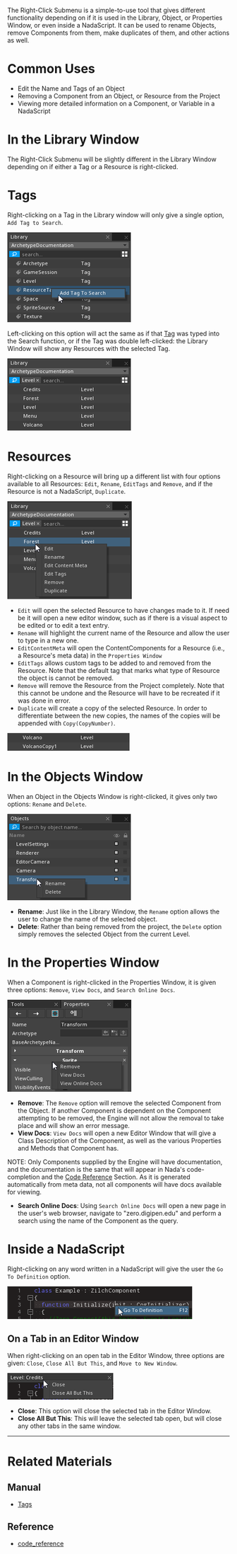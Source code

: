 The Right-Click Submenu is a simple-to-use tool that gives different functionality depending on if it is used in the Library, Object, or Properties Window, or even inside a NadaScript. It can be used to rename Objects, remove Components from them, make duplicates of them, and other actions as well. 

 # Common Uses

 - Edit the Name and Tags of an Object
 - Removing a Component from an Object, or Resource from the Project
 - Viewing more detailed information on a Component, or Variable in a NadaScript

 # In the Library Window
The Right-Click Submenu will be slightly different in the Library Window depending on if either a Tag or a Resource is right-clicked. 

 # Tags
Right-clicking on a Tag in the Library window will only give a single option, `Add Tag to Search`. 



![image](https://raw.githubusercontent.com/ZilchEngine/ZilchFiles/master/doc_files/47149.png)


Left-clicking on this option will act the same as if that [Tag](https://github.com/ZilchEngine/ZilchDocs/blob/master/zilch_editor_documentation/zilchmanual/editor/tags.markdown) was typed into the Search function, or if the Tag was double left-clicked: the Library Window will show any Resources with the selected Tag. 



![image](https://raw.githubusercontent.com/ZilchEngine/ZilchFiles/master/doc_files/47153.png)


 # Resources
Right-clicking on a Resource will bring up a different list with four options available to all Resources: `Edit`, `Rename`, `EditTags` and `Remove`, and if the Resource is not a NadaScript, `Duplicate`. 


![image](https://raw.githubusercontent.com/ZilchEngine/ZilchFiles/master/doc_files/47155.png)


 - `Edit` will open the selected Resource to have changes made to it. If need be it will open a new editor window, such as if there is a visual aspect to be edited or to edit a text entry. 
 - `Rename` will highlight the current name of the Resource and allow the user to type in a new one. 
 - `EditContentMeta` will open the ContentComponents for a Resource (i.e., a Resource's meta data) in the `Properties Window`
 - `EditTags` allows custom tags to be added to and removed from the Resource. Note that the default tag that marks what type of Resource the object is cannot be removed.
 - `Remove` will remove the Resource from the Project completely. Note that this cannot be undone and the Resource will have to be recreated if it was done in error. 
 - `Duplicate` will create a copy of the selected Resource. In order to differentiate between the new copies, the names of the copies will be appended with `Copy(CopyNumber)`. 



![image](https://raw.githubusercontent.com/ZilchEngine/ZilchFiles/master/doc_files/47157.png)


 # In the Objects Window
When an Object in the Objects Window is right-clicked, it gives only two options: `Rename` and `Delete`.



![image](https://raw.githubusercontent.com/ZilchEngine/ZilchFiles/master/doc_files/47158.png)


 - **Rename**: Just like in the Library Window, the `Rename` option allows the user to change the name of the selected object.
 - **Delete**: Rather than being removed from the project, the `Delete` option simply removes the selected Object from the current Level. 

 # In the Properties Window
When a Component is right-clicked in the Properties Window, it is given three options: `Remove`, `View Docs`, and `Search Online Docs`. 



![image](https://raw.githubusercontent.com/ZilchEngine/ZilchFiles/master/doc_files/47160.png)


 - **Remove**: The `Remove` option will remove the selected Component from the Object. If another Component is dependent on the Component attempting to be removed, the Engine will not allow the removal to take place and will show an error message. 
 - **View Docs**: `View Docs` will open a new Editor Window that will give a Class Description of the Component, as well as the various Properties and Methods that Component has. 

NOTE: Only Components supplied by the Engine will have documentation, and the documentation is the same that will appear in Nada's code-completion and the [Code Reference](https://github.com/ZilchEngine/ZilchDocs/blob/master/zilch_editor_documentation/code_reference.markdown) Section. As it is generated automatically from meta data, not all components will have docs available for viewing.

 - **Search Online Docs**: Using `Search Online Docs` will open a new page in the user's web browser, navigate to "zero.digipen.edu" and perform a search using the name of the Component as the query. 

 # Inside a NadaScript
Right-clicking on any word written in a NadaScript will give the user the `Go To Definition` option. 



![image](https://raw.githubusercontent.com/ZilchEngine/ZilchFiles/master/doc_files/47162.png)




## On a Tab in an Editor Window

When right-clicking on an open tab in the Editor Window, three options are given: `Close`, `Close All But This`, and `Move to New Window`. 



![image](https://raw.githubusercontent.com/ZilchEngine/ZilchFiles/master/doc_files/47168.png)


 - **Close**: This option will close the selected tab in the Editor Window.
 - **Close All But This**: This will leave the selected tab open, but will close any other tabs in the same window. 

-----------

 # Related Materials

 ## Manual
- [Tags](https://github.com/ZilchEngine/ZilchDocs/blob/master/zilch_editor_documentation/zilchmanual/editor/tags.markdown)

 ## Reference
- [code_reference](https://github.com/ZilchEngine/ZilchDocs/blob/master/zilch_editor_documentation/code_reference.markdown) 

 